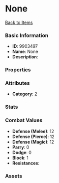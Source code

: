 # None



[Back to Items](../items.md)

### Basic Information

- **ID**: 9903497
- **Name**: None
- **Description**: 

### Properties


### Attributes

- **Category**: 2

### Stats


### Combat Values

- **Defense (Melee)**: 12
- **Defense (Pierce)**: 12
- **Defense (Magic)**: 12
- **Parry**: 0
- **Dodge**: 0
- **Block**: 1
- **Resistances**: 

### Assets


